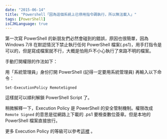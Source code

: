 ```yaml
---
date: "2015-06-14"
title: "Powershell「因為這個系統上已停用指令碼執行，所以無法載入」"
tags: [PowerShell]
isCJKLanguage: true
---
```


第一次寫 PowerShell 的新朋友們必然會碰到的錯誤，原因也很簡單，因為 Windows 7/8 在默認情況下禁止執行任何 PowerShell 檔案(.ps1)，用手打指令是可以的，但是寫成檔案就不行，大概是怕用戶不小心執行了來路不明的檔案。

手動打開權限的作法如下：

用「系統管理員」身份打開 PowerShell (記得一定要用系統管理員) 再輸入以下命令：

```code
Set-ExecutionPolicy RemoteSigned
```

這樣就可以順利解鎖 PowerShell Script 了。

稍微解釋一下，Execution Policy 是 PowerShell 的安全管制機制。權限改成 `Remote Signed` 的意思是從網路上下載的 .ps1 要檢查數位簽章。但是本地的 PowerShell 檔案直接放行。

更多 Execution Policy 的等級可以參考[這裡][0] 。

[0]: http://gelis-dotnet.blogspot.tw/2010/10/win72008-server-powershell.html
